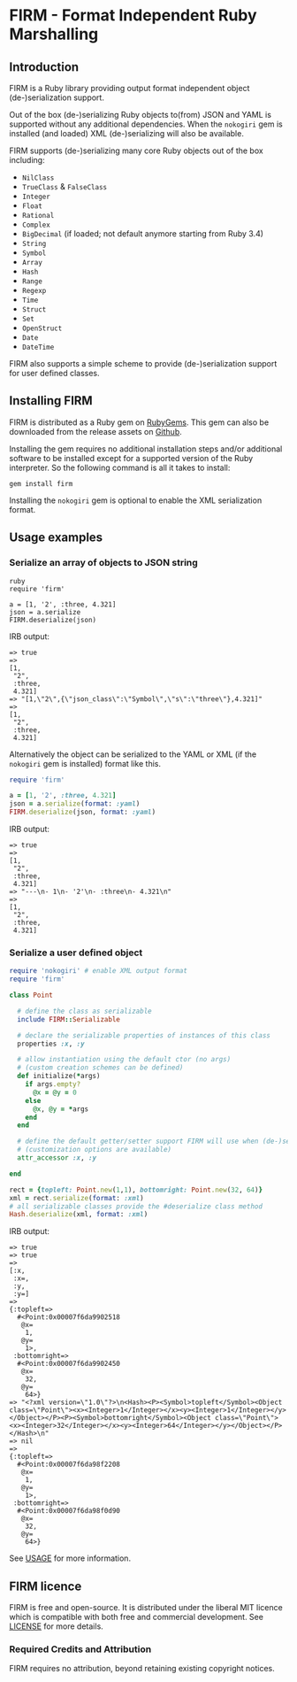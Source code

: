 # FIRM - Format Independent Ruby Marshalling

## Introduction

FIRM is a Ruby library providing output format independent object (de-)serialization support.

Out of the box (de-)serializing Ruby objects to(from) JSON and YAML is supported without any additional
dependencies.
When the `nokogiri` gem is installed (and loaded) XML (de-)serializing will also be available.

FIRM supports (de-)serializing many core Ruby objects out of the box including:

- `NilClass`
- `TrueClass` & `FalseClass`
- `Integer`
- `Float`
- `Rational`
- `Complex`
- `BigDecimal` (if loaded; not default anymore starting from Ruby 3.4)
- `String`
- `Symbol`
- `Array`
- `Hash`
- `Range`
- `Regexp`
- `Time`
- `Struct`
- `Set`
- `OpenStruct`
- `Date`
- `DateTime`

FIRM also supports a simple scheme to provide (de-)serialization support for user defined classes. 

## Installing FIRM

FIRM is distributed as a Ruby gem on [RubyGems](https://rubygems.org). This gem can also be downloaded from the release
assets on [Github](https://github.com/mcorino/firm/releases).

Installing the gem requires no additional installation steps and/or additional software to be installed except for a
supported version of the Ruby interpreter. So the following command is all it takes to install:

```shell
gem install firm
```

Installing the `nokogiri` gem is optional to enable the XML serialization format.   

## Usage examples

### Serialize an array of objects to JSON string

```
ruby
require 'firm'

a = [1, '2', :three, 4.321]
json = a.serialize
FIRM.deserialize(json)
```

IRB output:

```shell
=> true
=> 
[1,
 "2",
 :three,
 4.321]
=> "[1,\"2\",{\"json_class\":\"Symbol\",\"s\":\"three\"},4.321]"
=> 
[1,
 "2",
 :three,
 4.321]
```

Alternatively the object can be serialized to the YAML or XML (if the `nokogiri` gem is installed) format like this.

```ruby
require 'firm'

a = [1, '2', :three, 4.321]
json = a.serialize(format: :yaml)
FIRM.deserialize(json, format: :yaml)
```

IRB output:

```shell
=> true
=> 
[1,
 "2",
 :three,
 4.321]
=> "---\n- 1\n- '2'\n- :three\n- 4.321\n"
=> 
[1,
 "2",
 :three,
 4.321]
```

### Serialize a user defined object

```ruby
require 'nokogiri' # enable XML output format
require 'firm'

class Point

  # define the class as serializable 
  include FIRM::Serializable

  # declare the serializable properties of instances of this class
  properties :x, :y

  # allow instantiation using the default ctor (no args)
  # (custom creation schemes can be defined)
  def initialize(*args)
    if args.empty?
      @x = @y = 0
    else
      @x, @y = *args
    end
  end

  # define the default getter/setter support FIRM will use when (de-)serializing properties
  # (customization options are available)
  attr_accessor :x, :y

end

rect = {topleft: Point.new(1,1), bottomright: Point.new(32, 64)}
xml = rect.serialize(format: :xml)
# all serializable classes provide the #deserialize class method
Hash.deserialize(xml, format: :xml)
```

IRB output:

```shell
=> true
=> true
=> 
[:x,
 :x=,
 :y,
 :y=]
=> 
{:topleft=>
  #<Point:0x00007f6da9902518
   @x=
    1,
   @y=
    1>,
 :bottomright=>
  #<Point:0x00007f6da9902450
   @x=
    32,
   @y=
    64>}
=> "<?xml version=\"1.0\"?>\n<Hash><P><Symbol>topleft</Symbol><Object class=\"Point\"><x><Integer>1</Integer></x><y><Integer>1</Integer></y></Object></P><P><Symbol>bottomright</Symbol><Object class=\"Point\"><x><Integer>32</Integer></x><y><Integer>64</Integer></y></Object></P></Hash>\n"
=> nil
=> 
{:topleft=>
  #<Point:0x00007f6da98f2208
   @x=
    1,
   @y=
    1>,
 :bottomright=>
  #<Point:0x00007f6da98f0d90
   @x=
    32,
   @y=
    64>}
```

See [USAGE](USAGE.md) for more information.

## FIRM licence

FIRM is free and open-source. It is distributed under the liberal
MIT licence which is compatible with both free and commercial development.
See [LICENSE](LICENSE) for more details.

### Required Credits and Attribution

FIRM requires no attribution, beyond retaining existing copyright notices.

